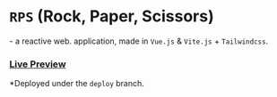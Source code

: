 # `RPS` (Rock, Paper, Scissors) 
\- a reactive web. application, made in `Vue.js` & `Vite.js` + `Tailwindcss`.

### [Live Preview](https://michalspano.github.io/rps-miniproject/)
\*Deployed under the `deploy` branch.